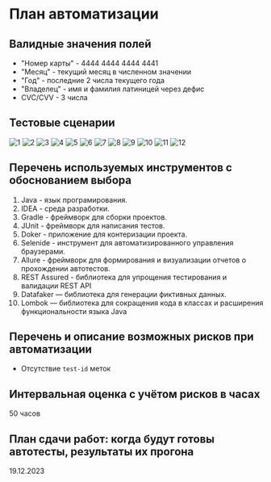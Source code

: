 # План автоматизации

## Валидные значения полей
  - "Номер карты" - 4444 4444 4444 4441
  - "Месяц" - текущий месяц в численном значении
  - "Год" - последние 2 числа текущего года
  - "Владелец" - имя и фамилия латиницей через дефис
  - CVC/CVV - 3 числа

## Тестовые сценарии
![1](https://github.com/Anna-Belyaeva/Diplom/assets/105930064/ecd7f54c-5555-464a-a2a7-d43866b7f5dd)
![2](https://github.com/Anna-Belyaeva/Diplom/assets/105930064/1f621609-a522-40c1-9145-3ffe4a9b2d42)
![3](https://github.com/Anna-Belyaeva/Diplom/assets/105930064/3b220193-7c05-493c-9260-73f4f865672c)
![4](https://github.com/Anna-Belyaeva/Diplom/assets/105930064/53566d2f-45ba-4527-ab38-e80192fa54b6)
![5](https://github.com/Anna-Belyaeva/Diplom/assets/105930064/1a39cc60-8074-4ad8-a931-c6885b71e12b)
![6](https://github.com/Anna-Belyaeva/Diplom/assets/105930064/ba07d539-0cf2-46aa-9182-2662562a7c15)
![7](https://github.com/Anna-Belyaeva/Diplom/assets/105930064/b96b2b66-961c-439e-9044-cbf9a85eee26)
![8](https://github.com/Anna-Belyaeva/Diplom/assets/105930064/5f4be26d-304b-4eba-b235-fee3b9f0594b)
![9](https://github.com/Anna-Belyaeva/Diplom/assets/105930064/4663f0f9-8603-4411-bbb4-22d91edd0342)
![10](https://github.com/Anna-Belyaeva/Diplom/assets/105930064/524747c9-22e2-4507-927e-e538128534bc)
![11](https://github.com/Anna-Belyaeva/Diplom/assets/105930064/6a445203-1837-4e2f-a921-4905e01d6861)
![12](https://github.com/Anna-Belyaeva/Diplom/assets/105930064/9ec2cdfe-2d46-4cf0-9931-63130f16d3fa)

## Перечень используемых инструментов с обоснованием выбора
1. Java - язык програмирования.
2. IDEA - среда разработки.
3. Gradle - фреймворк для сборки проектов.
4. JUnit - фреймворк для написания тестов.
5. Doker - приложение для контеризации проекта.
6. Selenide - инструмент для автоматизированного управления браузерами.
7. Allure - фреймворк для формирования и визуализации отчетов о прохождении автотестов.
8. REST Assured - библиотека для упрощения тестирования и валидации REST API
9. Datafaker — библиотека для генерации фиктивных данных.
10. Lombok — библиотека для сокращения кода в классах и расширения функциональности языка Java

## Перечень и описание возможных рисков при автоматизации
+ Отсутствие `test-id` меток

## Интервальная оценка с учётом рисков в часах
50 часов

## План сдачи работ: когда будут готовы автотесты, результаты их прогона
19.12.2023
